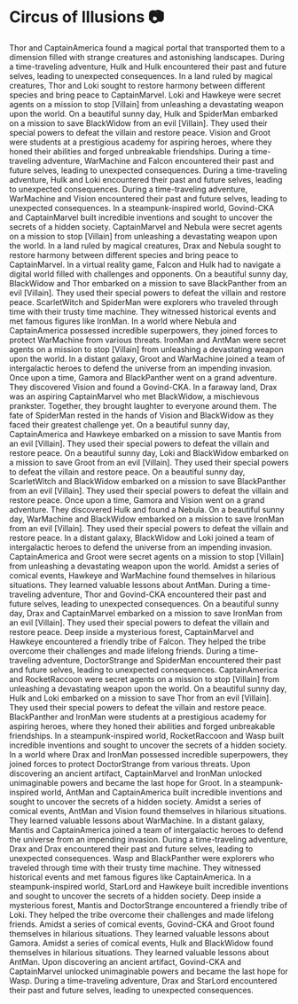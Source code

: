 # Circus of Illusions :camera: 

Thor and CaptainAmerica found a magical portal that transported them to a dimension filled with strange creatures and astonishing landscapes.
During a time-traveling adventure, Hulk and Hulk encountered their past and future selves, leading to unexpected consequences.
In a land ruled by magical creatures, Thor and Loki sought to restore harmony between different species and bring peace to CaptainMarvel.
Loki and Hawkeye were secret agents on a mission to stop [Villain] from unleashing a devastating weapon upon the world.
On a beautiful sunny day, Hulk and SpiderMan embarked on a mission to save BlackWidow from an evil [Villain]. They used their special powers to defeat the villain and restore peace.
Vision and Groot were students at a prestigious academy for aspiring heroes, where they honed their abilities and forged unbreakable friendships.
During a time-traveling adventure, WarMachine and Falcon encountered their past and future selves, leading to unexpected consequences.
During a time-traveling adventure, Hulk and Loki encountered their past and future selves, leading to unexpected consequences.
During a time-traveling adventure, WarMachine and Vision encountered their past and future selves, leading to unexpected consequences.
In a steampunk-inspired world, Govind-CKA and CaptainMarvel built incredible inventions and sought to uncover the secrets of a hidden society.
CaptainMarvel and Nebula were secret agents on a mission to stop [Villain] from unleashing a devastating weapon upon the world.
In a land ruled by magical creatures, Drax and Nebula sought to restore harmony between different species and bring peace to CaptainMarvel.
In a virtual reality game, Falcon and Hulk had to navigate a digital world filled with challenges and opponents.
On a beautiful sunny day, BlackWidow and Thor embarked on a mission to save BlackPanther from an evil [Villain]. They used their special powers to defeat the villain and restore peace.
ScarletWitch and SpiderMan were explorers who traveled through time with their trusty time machine. They witnessed historical events and met famous figures like IronMan.
In a world where Nebula and CaptainAmerica possessed incredible superpowers, they joined forces to protect WarMachine from various threats.
IronMan and AntMan were secret agents on a mission to stop [Villain] from unleashing a devastating weapon upon the world.
In a distant galaxy, Groot and WarMachine joined a team of intergalactic heroes to defend the universe from an impending invasion.
Once upon a time, Gamora and BlackPanther went on a grand adventure. They discovered Vision and found a Govind-CKA.
In a faraway land, Drax was an aspiring CaptainMarvel who met BlackWidow, a mischievous prankster. Together, they brought laughter to everyone around them.
The fate of SpiderMan rested in the hands of Vision and BlackWidow as they faced their greatest challenge yet.
On a beautiful sunny day, CaptainAmerica and Hawkeye embarked on a mission to save Mantis from an evil [Villain]. They used their special powers to defeat the villain and restore peace.
On a beautiful sunny day, Loki and BlackWidow embarked on a mission to save Groot from an evil [Villain]. They used their special powers to defeat the villain and restore peace.
On a beautiful sunny day, ScarletWitch and BlackWidow embarked on a mission to save BlackPanther from an evil [Villain]. They used their special powers to defeat the villain and restore peace.
Once upon a time, Gamora and Vision went on a grand adventure. They discovered Hulk and found a Nebula.
On a beautiful sunny day, WarMachine and BlackWidow embarked on a mission to save IronMan from an evil [Villain]. They used their special powers to defeat the villain and restore peace.
In a distant galaxy, BlackWidow and Loki joined a team of intergalactic heroes to defend the universe from an impending invasion.
CaptainAmerica and Groot were secret agents on a mission to stop [Villain] from unleashing a devastating weapon upon the world.
Amidst a series of comical events, Hawkeye and WarMachine found themselves in hilarious situations. They learned valuable lessons about AntMan.
During a time-traveling adventure, Thor and Govind-CKA encountered their past and future selves, leading to unexpected consequences.
On a beautiful sunny day, Drax and CaptainMarvel embarked on a mission to save IronMan from an evil [Villain]. They used their special powers to defeat the villain and restore peace.
Deep inside a mysterious forest, CaptainMarvel and Hawkeye encountered a friendly tribe of Falcon. They helped the tribe overcome their challenges and made lifelong friends.
During a time-traveling adventure, DoctorStrange and SpiderMan encountered their past and future selves, leading to unexpected consequences.
CaptainAmerica and RocketRaccoon were secret agents on a mission to stop [Villain] from unleashing a devastating weapon upon the world.
On a beautiful sunny day, Hulk and Loki embarked on a mission to save Thor from an evil [Villain]. They used their special powers to defeat the villain and restore peace.
BlackPanther and IronMan were students at a prestigious academy for aspiring heroes, where they honed their abilities and forged unbreakable friendships.
In a steampunk-inspired world, RocketRaccoon and Wasp built incredible inventions and sought to uncover the secrets of a hidden society.
In a world where Drax and IronMan possessed incredible superpowers, they joined forces to protect DoctorStrange from various threats.
Upon discovering an ancient artifact, CaptainMarvel and IronMan unlocked unimaginable powers and became the last hope for Groot.
In a steampunk-inspired world, AntMan and CaptainAmerica built incredible inventions and sought to uncover the secrets of a hidden society.
Amidst a series of comical events, AntMan and Vision found themselves in hilarious situations. They learned valuable lessons about WarMachine.
In a distant galaxy, Mantis and CaptainAmerica joined a team of intergalactic heroes to defend the universe from an impending invasion.
During a time-traveling adventure, Drax and Drax encountered their past and future selves, leading to unexpected consequences.
Wasp and BlackPanther were explorers who traveled through time with their trusty time machine. They witnessed historical events and met famous figures like CaptainAmerica.
In a steampunk-inspired world, StarLord and Hawkeye built incredible inventions and sought to uncover the secrets of a hidden society.
Deep inside a mysterious forest, Mantis and DoctorStrange encountered a friendly tribe of Loki. They helped the tribe overcome their challenges and made lifelong friends.
Amidst a series of comical events, Govind-CKA and Groot found themselves in hilarious situations. They learned valuable lessons about Gamora.
Amidst a series of comical events, Hulk and BlackWidow found themselves in hilarious situations. They learned valuable lessons about AntMan.
Upon discovering an ancient artifact, Govind-CKA and CaptainMarvel unlocked unimaginable powers and became the last hope for Wasp.
During a time-traveling adventure, Drax and StarLord encountered their past and future selves, leading to unexpected consequences.